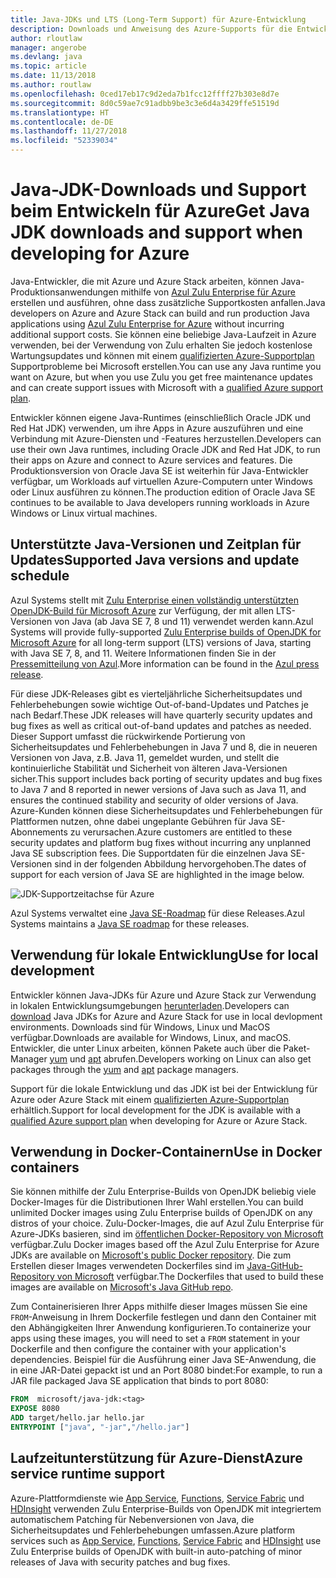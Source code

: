 ```yaml
---
title: Java-JDKs und LTS (Long-Term Support) für Azure-Entwicklung
description: Downloads und Anweisung des Azure-Supports für die Entwicklung und Ausführung von Java-Anwendungen.
author: rloutlaw
manager: angerobe
ms.devlang: java
ms.topic: article
ms.date: 11/13/2018
ms.author: routlaw
ms.openlocfilehash: 0ced17eb17c9d2eda7b1fcc12ffff27b303e8d7e
ms.sourcegitcommit: 8d0c59ae7c91adbb9be3c3e6d4a3429ffe51519d
ms.translationtype: HT
ms.contentlocale: de-DE
ms.lasthandoff: 11/27/2018
ms.locfileid: "52339034"
---
```

# <a name="get-java-jdk-downloads-and-support-when-developing-for-azure"></a><span data-ttu-id="9726f-103">Java-JDK-Downloads und Support beim Entwickeln für Azure</span><span class="sxs-lookup"><span data-stu-id="9726f-103">Get Java JDK downloads and support when developing for Azure</span></span>

<span data-ttu-id="9726f-104">Java-Entwickler, die mit Azure und Azure Stack arbeiten, können Java-Produktionsanwendungen mithilfe von [Azul Zulu Enterprise für Azure](https://www.azul.com/downloads/azure-only/zulu/) erstellen und ausführen, ohne dass zusätzliche Supportkosten anfallen.</span><span class="sxs-lookup"><span data-stu-id="9726f-104">Java developers on Azure and Azure Stack can build and run production Java applications using [Azul Zulu Enterprise for Azure](https://www.azul.com/downloads/azure-only/zulu/) without incurring additional support costs.</span></span> <span data-ttu-id="9726f-105">Sie können eine beliebige Java-Laufzeit in Azure verwenden, bei der Verwendung von Zulu erhalten Sie jedoch kostenlose Wartungsupdates und können mit einem [qualifizierten Azure-Supportplan](https://azure.microsoft.com/support/plans/) Supportprobleme bei Microsoft erstellen.</span><span class="sxs-lookup"><span data-stu-id="9726f-105">You can use any Java runtime you want on Azure, but when you use Zulu you get free maintenance updates and can create support issues with Microsoft with a  [qualified Azure support plan](https://azure.microsoft.com/support/plans/).</span></span>

<span data-ttu-id="9726f-106">Entwickler können eigene Java-Runtimes (einschließlich Oracle JDK und Red Hat JDK) verwenden, um ihre Apps in Azure auszuführen und eine Verbindung mit Azure-Diensten und -Features herzustellen.</span><span class="sxs-lookup"><span data-stu-id="9726f-106">Developers can use their own Java runtimes, including Oracle JDK and Red Hat JDK, to run their apps on Azure and connect to Azure services and features.</span></span> <span data-ttu-id="9726f-107">Die Produktionsversion von Oracle Java SE ist weiterhin für Java-Entwickler verfügbar, um Workloads auf virtuellen Azure-Computern unter Windows oder Linux ausführen zu können.</span><span class="sxs-lookup"><span data-stu-id="9726f-107">The production edition of Oracle Java SE continues to be available to Java developers running  workloads in Azure Windows or Linux virtual machines.</span></span>

## <a name="supported-java-versions-and-update-schedule"></a><span data-ttu-id="9726f-108">Unterstützte Java-Versionen und Zeitplan für Updates</span><span class="sxs-lookup"><span data-stu-id="9726f-108">Supported Java versions and update schedule</span></span>

<span data-ttu-id="9726f-109">Azul Systems stellt mit [Zulu Enterprise einen vollständig unterstützten OpenJDK-Build für Microsoft Azure](https://www.azul.com/downloads/azure-only/zulu/) zur Verfügung, der mit allen LTS-Versionen von Java (ab Java SE 7, 8 und 11) verwendet werden kann.</span><span class="sxs-lookup"><span data-stu-id="9726f-109">Azul Systems will provide fully-supported [Zulu Enterprise builds of OpenJDK for Microsoft Azure](https://www.azul.com/downloads/azure-only/zulu/) for all long-term support (LTS) versions of Java, starting with Java SE 7, 8, and 11.</span></span> <span data-ttu-id="9726f-110">Weitere Informationen finden Sie in der [Pressemitteilung von Azul](https://www.azul.com/press_release/free-java-production-support-for-microsoft-azure-azure-stack).</span><span class="sxs-lookup"><span data-stu-id="9726f-110">More information can be found in the [Azul press release](https://www.azul.com/press_release/free-java-production-support-for-microsoft-azure-azure-stack).</span></span>


<span data-ttu-id="9726f-111">Für diese JDK-Releases gibt es vierteljährliche Sicherheitsupdates und Fehlerbehebungen sowie wichtige Out-of-band-Updates und Patches je nach Bedarf.</span><span class="sxs-lookup"><span data-stu-id="9726f-111">These JDK releases will have quarterly security updates and bug fixes as well as critical out-of-band updates and patches as needed.</span></span>  <span data-ttu-id="9726f-112">Dieser Support umfasst die rückwirkende Portierung von Sicherheitsupdates und Fehlerbehebungen in Java 7 und 8, die in neueren Versionen von Java, z.B. Java 11, gemeldet wurden, und stellt die kontinuierliche Stabilität und Sicherheit von älteren Java-Versionen sicher.</span><span class="sxs-lookup"><span data-stu-id="9726f-112">This support includes back porting of security updates and bug fixes to Java 7 and 8 reported in newer versions of Java such as Java 11, and ensures the continued stability and security of older versions of Java.</span></span>  <span data-ttu-id="9726f-113">Azure-Kunden können diese Sicherheitsupdates und Fehlerbehebungen für Plattformen nutzen, ohne dabei ungeplante Gebühren für Java SE-Abonnements zu verursachen.</span><span class="sxs-lookup"><span data-stu-id="9726f-113">Azure customers are entitled to these security updates and platform bug fixes without incurring any unplanned Java SE subscription fees.</span></span> <span data-ttu-id="9726f-114">Die Supportdaten für die einzelnen Java SE-Versionen sind in der folgenden Abbildung hervorgehoben.</span><span class="sxs-lookup"><span data-stu-id="9726f-114">The dates of support for each version of Java SE are highlighted in the image below.</span></span>

![JDK-Supportzeitachse für Azure](media/azure-jdk-support.png)

<span data-ttu-id="9726f-116">Azul Systems verwaltet eine [Java SE-Roadmap](https://www.azul.com/products/azul_support_roadmap/) für diese Releases.</span><span class="sxs-lookup"><span data-stu-id="9726f-116">Azul Systems maintains a [Java SE roadmap](https://www.azul.com/products/azul_support_roadmap/) for these releases.</span></span>

## <a name="use-for-local-development"></a><span data-ttu-id="9726f-117">Verwendung für lokale Entwicklung</span><span class="sxs-lookup"><span data-stu-id="9726f-117">Use for local development</span></span> 

<span data-ttu-id="9726f-118">Entwickler können Java-JDKs für Azure und Azure Stack zur Verwendung in lokalen Entwicklungsumgebungen [herunterladen](https://www.azul.com/downloads/azure-only/zulu/).</span><span class="sxs-lookup"><span data-stu-id="9726f-118">Developers can [download](https://www.azul.com/downloads/azure-only/zulu/) Java JDKs for Azure and Azure Stack for use in local devlopment environments.</span></span> <span data-ttu-id="9726f-119">Downloads sind für Windows, Linux und MacOS verfügbar.</span><span class="sxs-lookup"><span data-stu-id="9726f-119">Downloads are available for Windows, Linux, and macOS.</span></span> <span data-ttu-id="9726f-120">Entwickler, die unter Linux arbeiten, können Pakete auch über die Paket-Manager [yum](https://www.azul.com/downloads/azure-only/zulu/#yum-repo) und [apt](https://www.azul.com/downloads/azure-only/zulu/#apt-repo) abrufen.</span><span class="sxs-lookup"><span data-stu-id="9726f-120">Developers working on Linux can also get packages through the  [yum](https://www.azul.com/downloads/azure-only/zulu/#yum-repo) and [apt](https://www.azul.com/downloads/azure-only/zulu/#apt-repo) package managers.</span></span>

<span data-ttu-id="9726f-121">Support für die lokale Entwicklung und das JDK ist bei der Entwicklung für Azure oder Azure Stack mit einem [qualifizierten Azure-Supportplan](https://azure.microsoft.com/support/plans/) erhältlich.</span><span class="sxs-lookup"><span data-stu-id="9726f-121">Support for local development for the JDK is available with a [qualified Azure support plan](https://azure.microsoft.com/support/plans/) when developing for Azure or Azure Stack.</span></span>

## <a name="use-in-docker-containers"></a><span data-ttu-id="9726f-122">Verwendung in Docker-Containern</span><span class="sxs-lookup"><span data-stu-id="9726f-122">Use in Docker containers</span></span>

<span data-ttu-id="9726f-123">Sie können mithilfe der Zulu Enterprise-Builds von OpenJDK beliebig viele Docker-Images für die Distributionen Ihrer Wahl erstellen.</span><span class="sxs-lookup"><span data-stu-id="9726f-123">You can build unlimited Docker images using Zulu Enterprise builds of OpenJDK on any distros of your choice.</span></span> <span data-ttu-id="9726f-124">Zulu-Docker-Images, die auf Azul Zulu Enterprise für Azure-JDKs basieren, sind im [öffentlichen Docker-Repository von Microsoft](https://hub.docker.com/r/microsoft/java-jdk/) verfügbar.</span><span class="sxs-lookup"><span data-stu-id="9726f-124">Zulu Docker images based off the Azul Zulu Enterprise for Azure JDKs are available on [Microsoft's public Docker repository](https://hub.docker.com/r/microsoft/java-jdk/).</span></span> <span data-ttu-id="9726f-125">Die zum Erstellen dieser Images verwendeten Dockerfiles sind im [Java-GitHub-Repository von Microsoft](https://github.com/Microsoft/java/tree/master/docker) verfügbar.</span><span class="sxs-lookup"><span data-stu-id="9726f-125">The  Dockerfiles that used to build these images are available on [Microsoft's Java GitHub repo](https://github.com/Microsoft/java/tree/master/docker).</span></span>

<span data-ttu-id="9726f-126">Zum Containerisieren Ihrer Apps mithilfe dieser Images müssen Sie eine `FROM`-Anweisung in Ihrem Dockerfile festlegen und dann den Container mit den Abhängigkeiten Ihrer Anwendung konfigurieren.</span><span class="sxs-lookup"><span data-stu-id="9726f-126">To containerize your apps using these images, you will need to set a `FROM` statement in your Dockerfile and then configure the container with your application's dependencies.</span></span> <span data-ttu-id="9726f-127">Beispiel für die Ausführung einer Java SE-Anwendung, die in eine JAR-Datei gepackt ist und an Port 8080 bindet:</span><span class="sxs-lookup"><span data-stu-id="9726f-127">For example, to run a JAR file packaged Java SE application that binds to port 8080:</span></span>

```Dockerfile
FROM  microsoft/java-jdk:<tag>
EXPOSE 8080
ADD target/hello.jar hello.jar
ENTRYPOINT ["java", "-jar","/hello.jar"]
```

## <a name="azure-service-runtime-support"></a><span data-ttu-id="9726f-128">Laufzeitunterstützung für Azure-Dienst</span><span class="sxs-lookup"><span data-stu-id="9726f-128">Azure service runtime support</span></span>

<span data-ttu-id="9726f-129">Azure-Plattformdienste wie [App Service](/azure/app-service/containers/), [Functions](/azure/azure-functions/functions-create-first-java-maven), [Service Fabric](/azure/service-fabric/) und [HDInsight](/azure/hdinsight/) verwenden Zulu Enterprise-Builds von OpenJDK mit integriertem automatischem Patching für Nebenversionen von Java, die Sicherheitsupdates und Fehlerbehebungen umfassen.</span><span class="sxs-lookup"><span data-stu-id="9726f-129">Azure platform services such as [App Service](/azure/app-service/containers/), [Functions](/azure/azure-functions/functions-create-first-java-maven), [Service Fabric](/azure/service-fabric/) and [HDInsight](/azure/hdinsight/)  use Zulu Enterprise builds of OpenJDK with built-in auto-patching of minor releases of Java with security patches and bug fixes.</span></span>